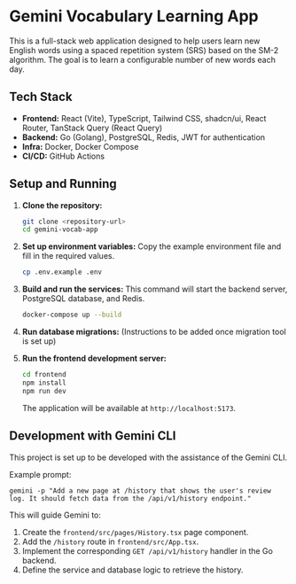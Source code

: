 # Gemini Vocabulary Learning App

This is a full-stack web application designed to help users learn new English words using a spaced repetition system (SRS) based on the SM-2 algorithm. The goal is to learn a configurable number of new words each day.

## Tech Stack

- **Frontend:** React (Vite), TypeScript, Tailwind CSS, shadcn/ui, React Router, TanStack Query (React Query)
- **Backend:** Go (Golang), PostgreSQL, Redis, JWT for authentication
- **Infra:** Docker, Docker Compose
- **CI/CD:** GitHub Actions

## Setup and Running

1.  **Clone the repository:**
    ```bash
    git clone <repository-url>
    cd gemini-vocab-app
    ```

2.  **Set up environment variables:**
    Copy the example environment file and fill in the required values.
    ```bash
    cp .env.example .env
    ```

3.  **Build and run the services:**
    This command will start the backend server, PostgreSQL database, and Redis.
    ```bash
    docker-compose up --build
    ```

4.  **Run database migrations:**
    (Instructions to be added once migration tool is set up)

5.  **Run the frontend development server:**
    ```bash
    cd frontend
    npm install
    npm run dev
    ```
    The application will be available at `http://localhost:5173`.

## Development with Gemini CLI

This project is set up to be developed with the assistance of the Gemini CLI.

Example prompt:
```
gemini -p "Add a new page at /history that shows the user's review log. It should fetch data from the /api/v1/history endpoint."
```

This will guide Gemini to:
1.  Create the `frontend/src/pages/History.tsx` page component.
2.  Add the `/history` route in `frontend/src/App.tsx`.
3.  Implement the corresponding `GET /api/v1/history` handler in the Go backend.
4.  Define the service and database logic to retrieve the history.
